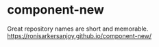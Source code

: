 # component-new
Great repository names are short and memorable. 
 https://ronisarkersanjoy.github.io/component-new/
